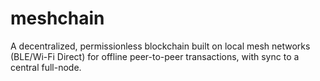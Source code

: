 # meshchain
A decentralized, permissionless blockchain built on local mesh networks (BLE/Wi-Fi Direct) for offline peer-to-peer transactions, with sync to a central full-node.
